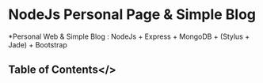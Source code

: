# NodeJs Personal Page & Simple Blog
*Personal Web & Simple Blog : NodeJs + Express +  MongoDB + (Stylus + Jade) + Bootstrap

## <a name='TOC'>Table of Contents</>